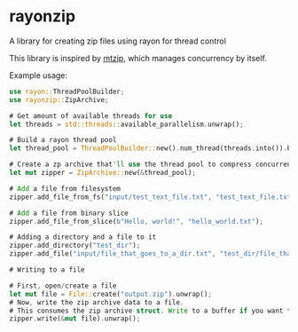 # rayonzip

A library for creating zip files using rayon for thread control

This library is inspired by [mtzip](https://crates.io/crates/mtzip), which manages concurrency by itself.

Example usage:

```rs
use rayon::ThreadPoolBuilder;
use rayonzip::ZipArchive;

# Get amount of available threads for use
let threads = std::threads::available_parallelism.unwrap();

# Build a rayon thread pool
let thread_pool = ThreadPoolBuilder::new().num_thread(threads.into()).build().unwrap();

# Create a zp archive that'll use the thread pool to compress concurrently
let mut zipper = ZipArchive::new(&thread_pool);

# Add a file from filesystem
zipper.add_file_from_fs("input/test_text_file.txt", "test_text_file.txt");

# Add a file from binary slice
zipper.add_file_from_slice(b"Hello, world!", "hello_world.txt");

# Adding a directory and a file to it
zipper.add_directory("test_dir");
zipper.add_file("input/file_that_goes_to_a_dir.txt", "test_dir/file_that_goes_to_a_dir.txt");

# Writing to a file

# First, open/create a file
let mut file = File::create("output.zip").unwrap();
# Now, write the zip archive data to a file.
# This consumes the zip archive struct. Write to a buffer if you want to write to multiple destinations
zipper.write(&mut file).unwrap();
```

